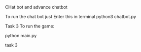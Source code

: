 CHat bot and advance chatbot

To run the chat bot just Enter this in terminal python3 chatbot.py 

Task 3 
To run the game:

python main.py

task 3

